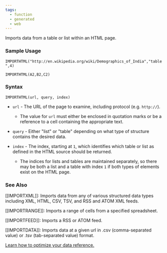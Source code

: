 ```yaml
---
tags:
  - function
  - generated
  - web
---
```


Imports data from a table or list within an HTML page.

### Sample Usage

`IMPORTHTML("http://en.wikipedia.org/wiki/Demographics_of_India","table",4)`

`IMPORTHTML(A2,B2,C2)`

### Syntax

`IMPORTHTML(url, query, index)`

* `url` - The URL of the page to examine, including protocol (e.g. `http://`).

  + The value for `url` must either be enclosed in quotation marks or be a reference to a cell containing the appropriate text.
* `query` - Either "list" or "table" depending on what type of structure contains the desired data.
* `index` - The index, starting at `1`, which identifies which table or list as defined in the HTML source should be returned.

  + The indices for lists and tables are maintained separately, so there may be both a list and a table with index `1` if both types of elements exist on the HTML page.

### See Also

[[IMPORTXML]]: Imports data from any of various structured data types including XML, HTML, CSV, TSV, and RSS and ATOM XML feeds.

[[IMPORTRANGE]]: Imports a range of cells from a specified spreadsheet.

[[IMPORTFEED]]: Imports a RSS or ATOM feed.

[[IMPORTDATA]]: Imports data at a given url in .csv (comma-separated value) or .tsv (tab-separated value) format.

[Learn how to optimize your data reference.](https://support.google.com/docs/answer/12159115)